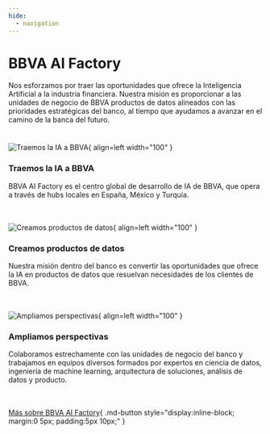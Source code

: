 ```yaml
---
hide:
  - navigation
---
```


# BBVA AI Factory

Nos esforzamos por traer las oportunidades que ofrece la Inteligencia Artificial a la industria financiera. Nuestra misión es proporcionar a las unidades de negocio de BBVA productos de datos alineados con las prioridades estratégicas del banco, al tiempo que ayudamos a avanzar en el camino de la banca del futuro.

<div style="height: 10px;"></div>

![Traemos la IA a BBVA](assets/about_1.png){ align=left width="100" }

### Traemos la IA a BBVA

BBVA AI Factory es el centro global de desarrollo de IA de BBVA, que opera a través de hubs locales en España, México y Turquía.

<div style="height: 20px;"></div>

![Creamos productos de datos](assets/about_2.png){ align=left width="100" }

### Creamos productos de datos

Nuestra misión dentro del banco es convertir las oportunidades que ofrece la IA en productos de datos que resuelvan necesidades de los clientes de BBVA.

<div style="height: 20px;"></div>

![Ampliamos perspectivas](assets/about_3.png){ align=left width="100" }

### Ampliamos perspectivas

Colaboramos estrechamente con las unidades de negocio del banco y trabajamos en equipos diversos formados por expertos en ciencia de datos, ingeniería de machine learning, arquitectura de soluciones, análisis de datos y producto.

<div markdown="1" style="height: 20px;"></div>

[Más sobre BBVA AI Factory](https://www.bbvaaifactory.com/){ .md-button  style="display:inline-block; margin:0 5px; padding:5px 10px;" }

<br>